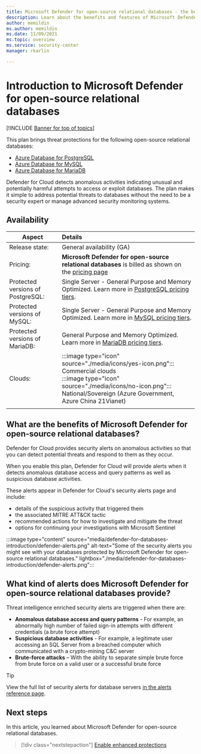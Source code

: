 ```yaml
---
title: Microsoft Defender for open-source relational databases - the benefits and features
description: Learn about the benefits and features of Microsoft Defender for open-source relational databases such as PostgreSQL, MySQL, and MariaDB
author: memildin
ms.author: memildin
ms.date: 11/09/2021
ms.topic: overview
ms.service: security-center
manager: rkarlin

---
```


# Introduction to Microsoft Defender for open-source relational databases

[!INCLUDE [Banner for top of topics](./includes/banner.md)]

This plan brings threat protections for the following open-source relational databases:

- [Azure Database for PostgreSQL](../postgresql/index.yml)
- [Azure Database for MySQL](../mysql/index.yml)
- [Azure Database for MariaDB](../mariadb/index.yml)

Defender for Cloud detects anomalous activities indicating unusual and potentially harmful attempts to access or exploit databases. The plan makes it simple to address potential threats to databases without the need to be a security expert or manage advanced security monitoring systems.

## Availability

| Aspect                             | Details                                                                                                                                    |
|------------------------------------|:-------------------------------------------------------------------------------------------------------------------------------------------|
| Release state:                     | General availability (GA)                                                     |
| Pricing:                           | **Microsoft Defender for open-source relational databases** is billed as shown on the [pricing page](https://azure.microsoft.com/pricing/details/security-center/)   |
| Protected versions of PostgreSQL:  | Single Server - General Purpose and Memory Optimized. Learn more in [PostgreSQL pricing tiers](../postgresql/concepts-pricing-tiers.md).   |
| Protected versions of MySQL:       | Single Server - General Purpose and Memory Optimized. Learn more in [MySQL pricing tiers](../mysql/concepts-pricing-tiers.md).                        |
| Protected versions of MariaDB:     | General Purpose and Memory Optimized. Learn more in [MariaDB pricing tiers](../mariadb/concepts-pricing-tiers.md).                      |
| Clouds:                            | :::image type="icon" source="./media/icons/yes-icon.png"::: Commercial clouds<br>:::image type="icon" source="./media/icons/no-icon.png"::: National/Sovereign (Azure Government, Azure China 21Vianet) |
|                                    |                                                                                                                                            |

## What are the benefits of Microsoft Defender for open-source relational databases?

Defender for Cloud provides security alerts on anomalous activities so that you can detect potential threats and respond to them as they occur.

When you enable this plan, Defender for Cloud will provide alerts when it detects anomalous database access and query patterns as well as suspicious database activities.

These alerts appear in Defender for Cloud's security alerts page and include:

- details of the suspicious activity that triggered them
- the associated MITRE ATT&CK tactic
- recommended actions for how to investigate and mitigate the threat
- options for continuing your investigations with Microsoft Sentinel

:::image type="content" source="media/defender-for-databases-introduction/defender-alerts.png" alt-text="Some of the security alerts you might see with your databases protected by Microsoft Defender for open-source relational databases." lightbox="./media/defender-for-databases-introduction/defender-alerts.png":::

## What kind of alerts does Microsoft Defender for open-source relational databases provide?

Threat intelligence enriched security alerts are triggered when there are:

- **Anomalous database access and query patterns** - For example, an abnormally high number of failed sign-in attempts with different credentials (a brute force attempt)
- **Suspicious database activities** - For example, a legitimate user accessing an SQL Server from a breached computer which communicated with a crypto-mining C&C server
- **Brute-force attacks** – With the ability to separate simple brute force from brute force on a valid user or a successful brute force

> [!TIP]
> View the full list of security alerts for database servers [in the alerts reference page](alerts-reference.md#alerts-osrdb).



## Next steps

In this article, you learned about Microsoft Defender for open-source relational databases.

> [!div class="nextstepaction"]
> [Enable enhanced protections](enable-enhanced-security.md)
